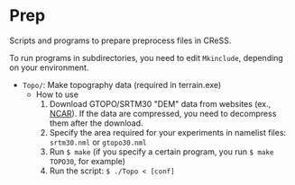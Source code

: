 # Prep
Scripts and programs to prepare preprocess files in CReSS. 

To run programs in subdirectories, you need to edit `Mkinclude`, depending on your environment.

* `Topo/`: Make topography data (required in terrain.exe)
  * How to use
    1. Download GTOPO/SRTM30 "DEM" data from websites (ex., [NCAR](https://rda.ucar.edu/datasets/d758000/)). If the data are compressed, you need to decompress them after the download. 
    2. Specify the area required for your experiments in namelist files: `srtm30.nml` or `gtopo30.nml`
    3. Run `$ make` (if you specify a certain program, you run `$ make TOPO30`, for example)
    4. Run the script: `$ ./Topo < [conf]`

